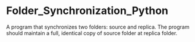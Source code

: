 # Folder_Synchronization_Python
 A program that synchronizes two folders: source and replica. The  program should maintain a full, identical copy of source folder at replica folder.
